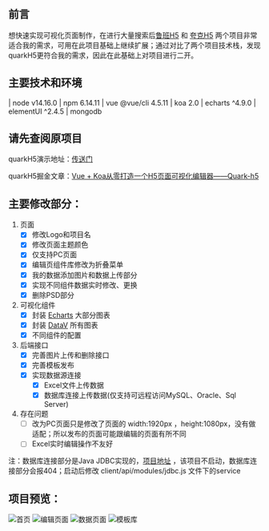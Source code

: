 ## 前言
想快速实现可视化页面制作，在进行大量搜索后[鲁班H5](https://github.com/ly525/luban-h5) 和 [夸克H5](https://github.com/huangwei9527/quark-h5) 两个项目非常适合我的需求，可用在此项目基础上继续扩展；通过对比了两个项目技术栈，发现quarkH5更符合我的需求，因此在此基础上对项目进行二开。

## 主要技术和环境
| node v14.16.0
| npm 6.14.11
| vue @vue/cli 4.5.11
| koa 2.0
| echarts ^4.9.0
| elementUI ^2.4.5
| mongodb

## 请先查阅原项目
quarkH5演示地址：[传送门](http://47.104.247.183:4000/)

quarkH5掘金文章：[Vue + Koa从零打造一个H5页面可视化编辑器——Quark-h5](https://juejin.im/post/6844903992426758152)

## 主要修改部分：
1. 页面
    - [x] 修改Logo和项目名
    - [x] 修改页面主题颜色
    - [x] 仅支持PC页面
    - [x] 编辑页组件库修改为折叠菜单
    - [x] 我的数据添加图片和数据上传部分
    - [x] 实现不同组件数据实时修改、更换
    - [x] 删除PSD部分 
2. 可视化组件
    - [x] 封装 [Echarts](https://echarts.apache.org/examples/zh/index.html) 大部分图表
    - [x] 封装 [DataV](http://datav.jiaminghi.com/) 所有图表
    - [x] 不同组件的配置
3. 后端接口
    - [x] 完善图片上传和删除接口
    - [x] 完善模板发布
    - [x] 实现数据源连接
      - [x] Excel文件上传数据
      - [x] 数据库连接上传数据(仅支持可远程访问MySQL、Oracle、Sql Server)
4. 存在问题
    - [ ] 改为PC页面只是修改了页面的 width:1920px ，height:1080px，没有做适配；所以发布的页面可能跟编辑的页面有所不同
    - [ ] Excel实时编辑操作不友好

注：数据库连接部分是Java JDBC实现的，[项目地址](https://github.com/DXwangnima/C317DataSource) ，该项目不启动，数据库连接部分会报404；启动后修改 client/api/modules/jdbc.js 文件下的service

## 项目预览：

![首页](https://images.gitee.com/uploads/images/2021/0419/192837_db21d104_4939108.png "图片1.png")
![编辑页面](https://images.gitee.com/uploads/images/2021/0419/192847_f84d2020_4939108.png "图片2.png")
![数据页面](https://images.gitee.com/uploads/images/2021/0419/192854_3ad5488b_4939108.png "图片3.png")
![模板库](https://images.gitee.com/uploads/images/2021/0419/192902_7655e3b7_4939108.png "图片4.png")
